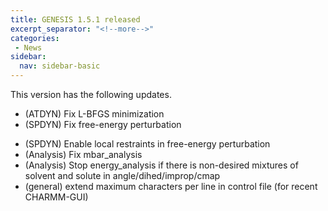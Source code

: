 ```yaml
---
title: GENESIS 1.5.1 released
excerpt_separator: "<!--more-->"
categories:
 - News
sidebar:
  nav: sidebar-basic
---
```


This version has the following updates.

-   (ATDYN) Fix L-BFGS minimization
-   (SPDYN) Fix free-energy perturbation
<!--more-->
-   (SPDYN) Enable local restraints in free-energy perturbation
-   (Analysis) Fix mbar_analysis
-   (Analysis) Stop energy_analysis if there is non-desired mixtures of
    solvent and solute in angle/dihed/improp/cmap
-   (general) extend maximum characters per line in control file (for
    recent CHARMM-GUI)
